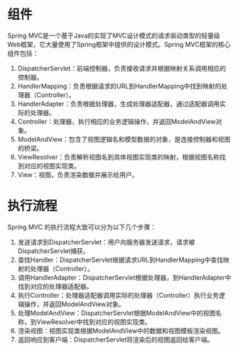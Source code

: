 # 组件
Spring MVC是一个基于Java的实现了MVC设计模式的请求驱动类型的轻量级Web框架，它大量使用了Spring框架中提供的设计模式。Spring MVC框架的核心组件包括：

1. DispatcherServlet：前端控制器，负责接收请求并根据映射关系调用相应的控制器。
2. HandlerMapping：负责根据请求的URL到HandlerMapping中找到映射的处理器（Controller）。
3. HandlerAdapter：负责根据处理器，生成处理器适配器，通过适配器调用实际的处理器。
4. Controller：处理器，执行相应的业务逻辑操作，并返回ModelAndView对象。
5. ModelAndView：包含了视图逻辑名和模型数据的对象，是连接控制器和视图的桥梁。
6. ViewResolver：负责解析视图名到具体视图实现类的映射，根据视图名称找到对应的视图实现类。
7. View：视图，负责渲染数据并展示给用户。
# 执行流程
Spring MVC 的执行流程大致可以分为以下几个步骤：

1. 发送请求到DispatcherServlet：用户向服务器发送请求，请求被DispatcherServlet捕获。
2. 查找Handler：DispatcherServlet根据请求URL到HandlerMapping中查找映射的处理器（Controller）。
3. 调用HandlerAdapter：DispatcherServlet根据处理器，到HandlerAdapter中找到对应的处理器适配器。
4. 执行Controller：处理器适配器调用实际的处理器（Controller）执行业务逻辑操作，并返回ModelAndView对象。
5. 处理ModelAndView：DispatcherServlet根据ModelAndView中的视图名称，到ViewResolver中找到对应的视图实现类。
6. 渲染视图：视图实现类根据ModelAndView中的数据和视图模板渲染视图。
7. 返回响应到客户端：DispatcherServlet将渲染后的视图返回给客户端。
